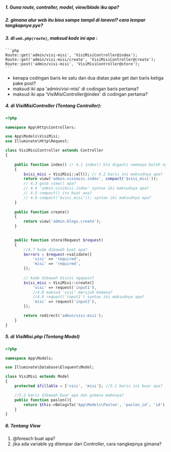 ##### 1. Guna route, controller, model, view/blade iku apa?
##### 2. gimana alur web itu bisa sampe tampil di laravel? cara lempar tangkapnya pye?
##### 3. di `web.php(route)`, maksud kode ini apa :
    ```php
    Route::get('admin/visi-misi', 'VisiMisiController@index');
    Route::get('admin/visi-misi/create', 'VisiMisiController@create');
    Route::post('admin/visi-misi', 'VisiMisiController@store');
    ```
- kenapa codingan baris ke satu dan dua diatas pake get dan baris ketiga pake post?
- maksud iki apa 'admin/visi-misi' di codingan baris pertama?
- maksud iki apa 'VisiMisiController@index' di codingan pertama?
##### 4. di VisiMisiController (Tentang Controller):
```php
<?php

namespace App\Http\Controllers;

use App\Models\VisiMisi; 
use Illuminate\Http\Request;

class VisiMisiController extends Controller
{
    
    public function index() // 4.1 index() klo diganti namanya boleh nggk? kenapa?
    {
        $visi_misi = VisiMisi::all(); // 4.2 baris ini maksudnya apa?  
        return view('admin.visimisi.index', compact('$visi_misi'));
        // 4.3 guna view() apa?
        // 4.4 'admin.visimisi.index' syntax iki maksudnya apa?
        // 4.5 compact() itu buat aoa?
        // 4.6 compact('$visi_misi')); syntax iki maksudnya apa?
    }
    
    public function create()
    {
        return view('admin.blogs.create');
    }

    
    public function store(Request $request)
    {
        //4.7 kode dibawah buat apa?
        $errors = $request->validate([
            'visi' => 'required',
            'misi' => 'required',
        ]);
    
        // kode dibawah disini ngapain?
        $visi_misi = VisiMisi::create([
            'visi' => request('input1'),
            //4.8 maksud 'visi' merujuk kemana?
            //4.9 request('input1') syntax iki maksudnya apa?
            'misi' => request('input2'),
        ]);

        return redirect('admin/visi-misi');    
    }
}
```
##### 5. di VisiMisi.php (Tentang Model)
```php
<?php

namespace App\Models;

use Illuminate\Database\Eloquent\Model;

class VisiMisi extends Model
{
    protected $fillable = ['visi', 'misi']; //5.1 baris ini buar apa?

    //5.2 baris dibawah buar apa dan gimana makenya?
    public function paslon(){
        return $this->BelogsTo('App\Models\Paslon', 'paslon_id', 'id'); 
    }
}
```
##### 6. Tentang View
1. @foreach buat apa?
2. jika ada variable yg dilempar dari Controller, cara nangkepnya gimana?



